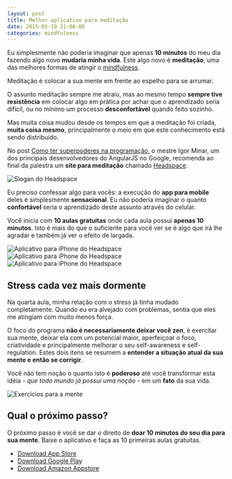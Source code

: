 ```yaml
---
layout: post
title: Melhor aplicativo para meditação
date: 2015-05-19 21:00:00
categories: mindfulness
---
```


Eu simplesmente não poderia imaginar que apenas **10 minutos** do meu dia fazendo algo novo **mudaria minha vida**. Este algo novo é **meditação**, uma das melhores formas de atingir o <a href="/blog/mindfulness/o-que-e-mindfulness/">mindfulness</a>.

<div class="post-impact-1">
    <p>Meditação é colocar a sua mente em frente ao espelho para se arrumar.</p>
</div>

O assunto meditação sempre me atraiu, mas ao mesmo tempo **sempre tive resistência** em colocar algo em prática por achar que o aprendizado seria difícil, ou no mínimo um processo **desconfortável** quando feito sozinho.

Mas muita coisa mudou desde os tempos em que a meditação foi criada, **muita coisa mesmo**, principalmente o meio em que este conhecimento está sendo distribuído.

No post <a href="/blog/mindfulness/como-ter-superpoderes-na-programacao/">Como ter superpoderes na programação</a>, o mestre Igor Minar, um dos principais desenvolvedores do AngularJS no Google, recomenda ao final da palestra um **site para meditação** chamado <a href="https://www.headspace.com/" target="_blank">Headspace</a>.

<div class="post-impact-1">
    <img src="/images/posts/melhor-aplicativo-para-meditacao/headspace-slogan.jpg" title="Slogan do Headspace">
</div>

Eu preciso confessar algo para vocês: a execução do **app para mobile** deles é simplesmente **sensacional**. Eu não poderia imaginar o quanto **confortável** seria o aprendizado deste assunto através do celular.

Você inicia com **10 aulas gratuitas** onde cada aula possui **apenas 10 minutos**. Isto é mais do que o suficiente para você ver se é algo que irá lhe agradar e também já ver o efeito de largada.

<div class="post-impact-1">
    <div class="container-fluid">
        <div class="row">
            <div class="col-xs-4">
                <img src="/images/posts/melhor-aplicativo-para-meditacao/headspace-iphone-app-01.png" title="Aplicativo para iPhone do Headspace" class="shadow-3">
            </div>
            <div class="col-xs-4">
                <img src="/images/posts/melhor-aplicativo-para-meditacao/headspace-iphone-app-02.png" title="Aplicativo para iPhone do Headspace" class="shadow-3">
            </div>
            <div class="col-xs-4">
                <img src="/images/posts/melhor-aplicativo-para-meditacao/headspace-iphone-app-03.png" title="Aplicativo para iPhone do Headspace" class="shadow-3">
            </div>
        </div>
    </div>
</div>


<div class="post-impact-1">
    <h2>Stress cada vez mais dormente</h2>
    <p>Na quarta aula, minha relação com o stress já tinha mudado completamente. Quando eu era alvejado com problemas, sentia que eles me atingiam com muito menos força.</p>
</div>

O foco do programa **não é necessariamente deixar você zen**, é exercitar sua mente, deixar ela com um potencial maior, aperfeiçoar o foco, criatividade e principalmente melhorar o seu self-awareness e self-regulation. Estes dois itens se resumem a **entender a situação atual da sua mente e então se corrigir**.

Você não tem noção o quanto isto é **poderoso** até você transformar esta idéia - *que todo mundo já possui uma noção* - em um **fato** da sua vida.

<div class="post-impact-1">
    <img src="/images/posts/melhor-aplicativo-para-meditacao/headspace-exercicios-para-mente.jpg" title="Exercícios para a mente">
</div>

## Qual o próximo passo?

O próximo passo é você se dar o direito de **doar 10 minutos do seu dia para sua mente**. Baixe o aplicativo e faça as 10 primeiras aulas gratuitas.

* <a href="https://itunes.apple.com/app/headspace-on-the-go/id493145008" target="_blank">Download App Store</a>
* <a href="https://play.google.com/store/apps/details?id=com.getsomeheadspace.android&hl" target="_blank">Download Google Play</a>
* <a href="http://www.amazon.co.uk/gp/product/B00HCIW9XO?*Version*=1&*entries*=0" target="_blank">Download Amazon Appstore</a>

